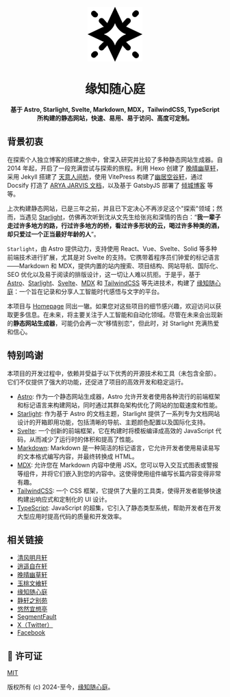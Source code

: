 <p align="center">
  <a href="https://fine.niceshare.site/" target="_blank">
    <img width="128" src="https://github.com/nicejade/fine.niceshare.site/blob/master/public/favicon.svg?raw=true">
  </a>
</p>

<h1 align="center">缘知随心庭</h1>

<div align="center">
  <strong>
    基于 Astro, Starlight, Svelte, Markdown, MDX，TailwindCSS, TypeScript 所构建的静态网站，快速、易用、易于访问、高度可定制。
  </strong>
</div>

## 背景初衷

在探索个人独立博客的搭建之旅中，曾深入研究并比较了多种静态网站生成器。自 2014 年起，开启了一段充满尝试与探索的旅程。利用 Hexo 创建了 [晚晴幽草轩](https://jeffjade.com/)，采用 Jekyll 搭建了 [天意人间舫](https://blog.lovejade.cn/)，使用 VitePress 构建了[幽居空谷轩](https://www.lovejade.cn/)，通过 Docsify 打造了 [ARYA JARVIS 文档](https://arya.lovejade.cn/)，以及基于 GatsbyJS 部署了 [倾城博客](https://github.com/nicejade/blog.nicelinks.site) 等等。

上次构建静态网站，已是三年之前，并且已下定决心不再涉足这个"探索"领域；然而，当遇见 [Starlight](https://starlight.astro.build)，仿佛再次听到沈从文先生给张兆和深情的告白：“**我一辈子走过许多地方的路，行过许多地方的桥，看过许多形状的云，喝过许多种类的酒，却只爱过一个正当最好年龄的人**”。

`Starlight`，由 Astro 提供动力，支持使用 React、Vue、Svelte、Solid 等多种前端技术进行扩展，尤其是对 Svelte 的支持。它携带着程序员们钟爱的标记语言——Markdown 和 MDX，提供内置的站内搜索、项目结构、网站导航、国际化、SEO 优化以及易于阅读的排版设计，这一切让人难以抗拒。于是乎，基于 [Astro](https://astro.build/)、[Starlight](https://starlight.astro.build/zh-cn/getting-started/)、[Svelte](https://svelte.dev/)、[MDX](https://mdxjs.com/) 和 [TailwindCSS](https://tailwindcss.com/) 等先进技术，构建了 [缘知随心庭](https://fine.niceshare.site/)：一个旨在记录和分享人工智能时代感悟与文字的平台。

本项目与 [Homepage](https://github.com/nicejade/homepage) 同出一辙。如果您对这些项目的细节感兴趣，欢迎访问以获取更多信息。在未来，将主要关注于人工智能和自动化领域。尽管在未来会出现新的**静态网站生成器**，可能仍会再一次“移情别恋”，但此时，对 Starlight 充满热爱和信心。

## 特别鸣谢

本项目的开发过程中，依赖并受益于以下优秀的开源技术和工具（未包含全部）。它们不仅提供了强大的功能，还促进了项目的高效开发和稳定运行。

- [Astro](https://astro.build/): 作为一个静态网站生成器，Astro 允许开发者使用各种流行的前端框架和标记语言来构建网站，同时通过其群岛架构优化了网站的加载速度和性能。
- [Starlight](https://starlight.astro.build/zh-cn/getting-started/): 作为基于 Astro 的文档主题，Starlight 提供了一系列专为文档网站设计的开箱即用功能，包括清晰的导航、主题颜色配置以及国际化支持。
- [Svelte](https://svelte.dev/): 一个创新的前端框架，它在构建时将模板编译成高效的 JavaScript 代码，从而减少了运行时的体积和提高了性能。
- [Markdown](https://www.markdownguide.org/): Markdown 是一种简洁的标记语言，它允许开发者使用易读易写的文本格式编写内容，并最终转换成 HTML。
- [MDX](https://mdxjs.com/): 允许您在 Markdown 内容中使用 JSX。您可以导入交互式图表或警报等组件，并将它们嵌入到您的内容中。这使得使用组件编写长篇内容变得非常有趣。
- [TailwindCSS](https://tailwindcss.com/): 一个 CSS 框架，它提供了大量的工具类，使得开发者能够快速构建出响应式和定制化的 UI 设计。
- [TypeScript](https://www.typescriptlang.org/): JavaScript 的超集，它引入了静态类型系统，帮助开发者在开发大型应用时提高代码的质量和开发效率。

## 相关链接

- [清风明月轩](https://www.lovejade.cn//?ref=github.com)
- [逍遥自在轩](https://niceshare.site/?ref=github.com)
- [晚晴幽草轩](https://www.jeffjade.com/nicelinks?ref=github.com)
- [玉桃文飨轩](https://share.lovejade.cn/nicelinks?ref=github.com)
- [缘知随心庭](https://fine.niceshare.site/?ref=github.com)
- [静轩之别苑](https://quickapp.lovejade.cn/?ref=github.com)
- [悠然宜想亭](https://forum.lovejade.cn//?ref=github.com)
- [SegmentFault](https://segmentfault.com/u/jeffjade)
- [X（Twitter）](https://x.com/MarshalXuan)
- [Facebook](https://www.facebook.com/nice.jade.yang)

## 📄 许可证

[MIT](http://opensource.org/licenses/MIT)

版权所有 (c) 2024-至今，[缘知随心庭](https://fine.niceshare.site/)。
